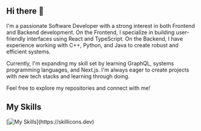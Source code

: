 ## Hi there 👋
I'm a passionate Software Developer with a strong interest in both Frontend and Backend development. On the Frontend, I specialize in building user-friendly interfaces using React and TypeScript. On the Backend, I have experience working with C++, Python, and Java to create robust and efficient systems.

Currently, I'm expanding my skill set by learning GraphQL, systems programming languages, and Next.js. I'm always eager to create projects with new tech stacks and learning through doing.

Feel free to explore my repositories and connect with me!

## My Skills
[![My Skills](https://skillicons.dev/icons?i=java,mongodb,nodejs,postgres,py,react,js,bash,cpp,fastapi,)](https://skillicons.dev)
<!--
**jayp822/jayp822** is a ✨ _special_ ✨ repository because its `README.md` (this file) appears on your GitHub profile.

Here are some ideas to get you started:

- 🔭 I’m currently working on ...
- 🌱 I’m currently learning ...
- 👯 I’m looking to collaborate on ...
- 🤔 I’m looking for help with ...
- 💬 Ask me about ...
- 📫 How to reach me: ...
- 😄 Pronouns: ...
- ⚡ Fun fact: ...
-->
